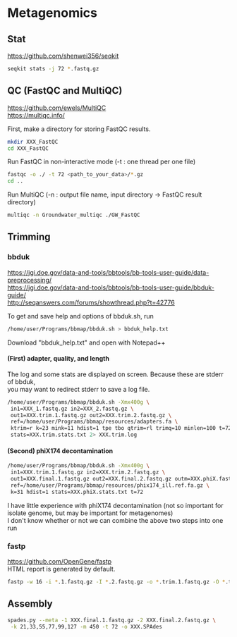 # Metagenomics

## Stat
https://github.com/shenwei356/seqkit  
```zsh
seqkit stats -j 72 *.fastq.gz
```



## QC (FastQC and MultiQC)  
https://github.com/ewels/MultiQC  
https://multiqc.info/  

First, make a directory for storing FastQC results.  
```zsh
mkdir XXX_FastQC  
cd XXX_FastQC
```
Run FastQC in non-interactive mode (-t : one thread per one file)  
```zsh
fastqc -o ./ -t 72 <path_to_your_data>/*.gz  
cd ..
``` 
Run MultiQC (-n : output file name, input directory -> FastQC result directory)  
```zsh
multiqc -n Groundwater_multiqc ./GW_FastQC  
```
## Trimming
### bbduk
https://jgi.doe.gov/data-and-tools/bbtools/bb-tools-user-guide/data-preprocessing/  
https://jgi.doe.gov/data-and-tools/bbtools/bb-tools-user-guide/bbduk-guide/  
http://seqanswers.com/forums/showthread.php?t=42776  

To get and save help and options of bbduk.sh, run  
```zsh
/home/user/Programs/bbmap/bbduk.sh > bbduk_help.txt
```
Download "bbduk_help.txt" and open with Notepad++  


#### (First) adapter, quality, and length  
The log and some stats are displayed on screen. Because these are stderr of bbduk,  
you may want to redirect stderr to save a log file.   
```zsh
/home/user/Programs/bbmap/bbduk.sh -Xmx400g \
 in1=XXX_1.fastq.gz in2=XXX_2.fastq.gz \
 out1=XXX.trim.1.fastq.gz out2=XXX.trim.2.fastq.gz \
 ref=/home/user/Programs/bbmap/resources/adapters.fa \
 ktrim=r k=23 mink=11 hdist=1 tpe tbo qtrim=rl trimq=10 minlen=100 t=72 \
 stats=XXX.trim.stats.txt 2> XXX.trim.log
```
#### (Second) phiX174 decontamination
```zsh
/home/user/Programs/bbmap/bbduk.sh -Xmx400g \
 in1=XXX.trim.1.fastq.gz in2=XXX.trim.2.fastq.gz \
 out1=XXX.final.1.fastq.gz out2=XXX.final.2.fastq.gz outm=XXX.phiX.fastq.gz \
 ref=/home/user/Programs/bbmap/resources/phix174_ill.ref.fa.gz \
 k=31 hdist=1 stats=XXX.phiX.stats.txt t=72
```
I have little experience with phiX174 decontamination (not so important for isolate genome, but may be important for metagenomes)  
I don't know whether or not we can combine the above two steps into one run  

### fastp
https://github.com/OpenGene/fastp  
HTML report is generated by default.
```zsh
fastp -w 16 -i *.1.fastq.gz -I *.2.fastq.gz -o *.trim.1.fastq.gz -O *.trim.2.fastq.gz
```

## Assembly
```zsh
spades.py --meta -1 XXX.final.1.fastq.gz -2 XXX.final.2.fastq.gz \
 -k 21,33,55,77,99,127 -m 450 -t 72 -o XXX.SPAdes
 ```
 
 
